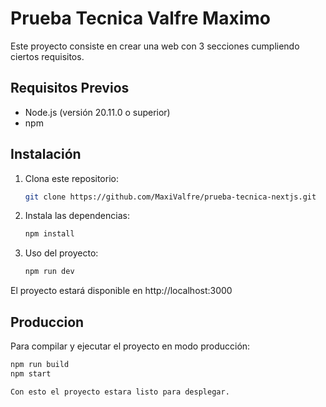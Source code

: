 # Prueba Tecnica Valfre Maximo

Este proyecto consiste en crear una web con 3 secciones cumpliendo ciertos requisitos.

## Requisitos Previos

- Node.js (versión 20.11.0 o superior)
- npm

## Instalación

1. Clona este repositorio:
   ```bash
   git clone https://github.com/MaxiValfre/prueba-tecnica-nextjs.git


2. Instala las dependencias:
   ```bash
   npm install
   
3. Uso del proyecto:
   ```bash
   npm run dev

El proyecto estará disponible en http://localhost:3000

## Produccion

   Para compilar y ejecutar el proyecto en modo producción:
   ```bash
   npm run build
   npm start

Con esto el proyecto estara listo para desplegar.
